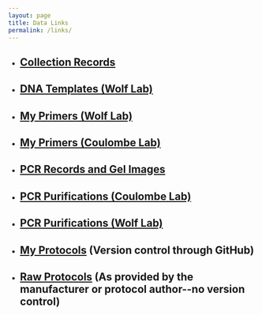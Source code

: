 ```yaml
---
layout: page
title: Data Links
permalink: /links/
---
```

* ## [Collection Records][1]
* ## [DNA Templates (Wolf Lab)][2]
* ## [My Primers (Wolf Lab)][3]
* ## [My Primers (Coulombe Lab)][4]
* ## [PCR Records and Gel Images][5]
* ## [PCR Purifications (Coulombe Lab)][6]
* ## [PCR Purifications (Wolf Lab)][7]
* ## [My Protocols][8] (Version control through GitHub)
* ## [Raw Protocols][9] (As provided by the manufacturer or protocol author--no version control)

[1]: https://docs.google.com/spreadsheets/d/1SwwyyLw9wluSJUBs2seKnixyT9U5qkcc61VwliV7JX4/edit?usp=sharing&authkey=CN2j18cC
[2]: https://docs.google.com/spreadsheets/d/12NzroVVs-sRnzfzU-n2REAfayO7QIf1pH9BYnu3logA/edit?usp=sharing&authkey=CNulnCY
[3]: https://docs.google.com/spreadsheets/d/1MvOuM1sFHPcwaOQVxOFr2GcjWAj4Z6NxP6AQdm7YcFA/edit?usp=sharing&authkey=CKWY47gO
[4]: https://docs.google.com/spreadsheets/d/1GMdWIMPTv9oDxIkSGMus2iW3Ud9xdOQYDqFaWWtVx64/edit?usp=sharing
[5]: https://drive.google.com/open?id=0B0DnkQIRAeIIOXVzanRnY2ZSN1k
[6]: https://docs.google.com/spreadsheets/d/1XPeZCDzF5TrwR0BsNxL2H9NgH-8j4VkJyRIibHVJEu0/edit?usp=sharing
[7]: https://docs.google.com/spreadsheets/d/1otg4lAr_F65i7KYufP2YrJBmvz8Sz-bjjxdCWaWMeFY/edit?usp=sharing&authkey=CNr785cB
[8]: https://aduffy70.github.io/Protocols/
[9]: https://drive.google.com/open?id=0B0DnkQIRAeIISHZ6My1rSFBSWEk
